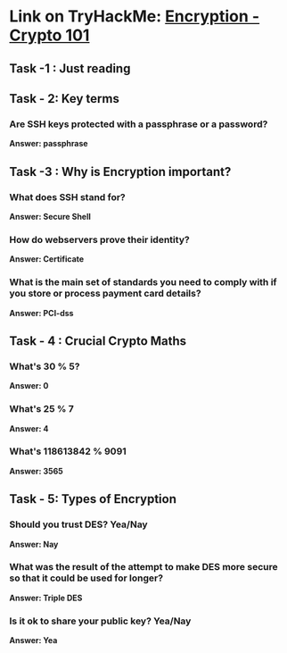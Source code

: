 # Link on TryHackMe: [Encryption - Crypto 101](https://tryhackme.com/r/room/encryptioncrypto101)

## Task -1 : Just reading 

## Task - 2: Key terms 

### Are SSH keys protected with a passphrase or a password?
**Answer: passphrase**

## Task -3 : Why is Encryption important?

### What does SSH stand for?
**Answer: Secure Shell**

### How do webservers prove their identity?
**Answer: Certificate**

### What is the main set of standards you need to comply with if you store or process payment card details?
**Answer: PCI-dss**

## Task - 4 : Crucial Crypto Maths

### What's 30 % 5?
**Answer: 0**

### What's 25 % 7
**Answer: 4**

### What's 118613842 % 9091
**Answer: 3565**

## Task - 5: Types of Encryption

### Should you trust DES? Yea/Nay
**Answer: Nay**

### What was the result of the attempt to make DES more secure so that it could be used for longer?
**Answer: Triple DES**

### Is it ok to share your public key? Yea/Nay
**Answer: Yea**
